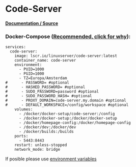 # **Code-Server**

#### [Documentation / Source](https://docs.linuxserver.io/images/docker-code-server/)

### Docker-Compose ([Recommended, click for why](https://docs.docker.com/compose/intro/features-uses/)):

```
services:
  code-server:
    image: lscr.io/linuxserver/code-server:latest
    container_name: code-server
    environment:
      - PUID=1000
      - PGID=1000
      - TZ=Europa/Amsterdam
#      - PASSWORD= #optional
#      - HASHED_PASSWORD= #optional
#      - SUDO_PASSWORD=password #optional
#      - SUDO_PASSWORD_HASH= #optional
#      - PROXY_DOMAIN=code-server.my.domain #optional
#      - DEFAULT_WORKSPACE=/config/workspace #optional
    volumes:
      - /docker/docker-setup/code-server:/config
      - /docker/docker-setup:/docker/docker-setup
      - /docker/homepage-config:/docker/homepage-config
      - /docker/dev:/docker/dev
      - /docker/builds:/builds
    ports:
      - 5443:8443
    restart: unless-stopped
    network_mode: bridge
```

If posible please use [environment variables](https://docs.docker.com/compose/environment-variables/set-environment-variables/)
